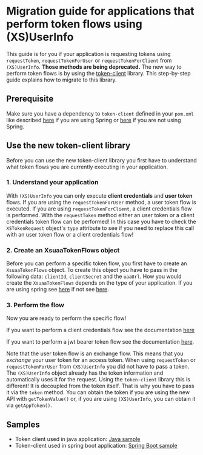 # Migration guide for applications that perform token flows using (XS)UserInfo

This guide is for you if your application is requesting tokens using `requestToken`, `requestTokenForUser` or
`requestTokenForClient` from `(XS)UserInfo`. **Those methods are being deprecated.** The new way to perform token flows is
by using the [token-client](/token-client) library. This step-by-step guide explains how to migrate to this library.


## Prerequisite

Make sure you have a dependency to `token-client` defined in your `pom.xml` like described
[here](README.md#11-configuration-for-spring-applications) if you are using Spring or
[here](README.md#12-configuration-for-java-ee-applications) if you are not using Spring.

## Use the new token-client library

Before you can use the new token-client library you first have to understand what token flows you
are currently executing in your application.

### 1. Understand your application

With `(XS)UserInfo` you can only execute **client credentials** and **user token** flows.  If you
are using the `requestTokenForUser` method, a user token flow is executed.  If you are using
`requestTokenForClient`, a client credentials flow is performed.  With the `requestToken` method
either an user token or a client credentials token flow can be performed! In this case you have to
check the `XSTokenRequest` object's `type` attribute to see if you need to replace this call with an
user token flow or a client credentials flow!


### 2. Create an XsuaaTokenFlows object

Before you can perform a specific token flow, you first have to create an `XsuaaTokenFlows` object.
To create this object you have to pass in the following data: `clientId`, `clientSecret` and
the `uaaUrl`. How you would create the `XsuaaTokenFlows` depends on the type of your application.
If you are using spring see [here](README.md#xsuaatokenflows-initialization) if not see [here](README.md#xsuaatokenflows-initialization-1).


### 3. Perform the flow

Now you are ready to perform the specific flow!

If you want to perform a client credentials flow  see the documentation [here](README.md#client-credentials-token-flow)

If you want to perform a jwt bearer token flow see the documentation [here](README.md#jwt-bearer-token-flow).

Note that the user token flow is an exchange flow. This means that you *exchange* your user token
for an access token.  When using `requestToken` or `requestTokenForUser` from `(XS)UserInfo` you did
not have to pass a token. The `(XS)UserInfo` object already has the token information and
automatically uses it for the request. Using the `token-client` library this is different! It is
decoupled from the token itself. That is why you have to pass it via the `token` method. You can
obtain the token if you are using the new API with `getTokenValue()` or, if you are using
`(XS)UserInfo`, you can obtain it via `getAppToken()`.

## Samples
- Token client used in java application: [Java sample](/samples/java-tokenclient-usage)
- Token-client used in spring boot application: [Spring Boot sample](/samples/spring-security-xsuaa-usage)
